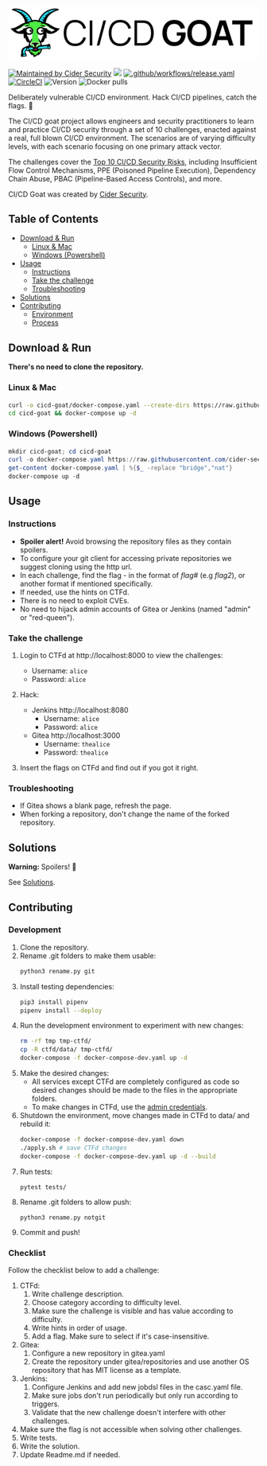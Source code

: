 [![cicd-goat](goat_logo.png)](#)

[![Maintained by Cider Security](https://img.shields.io/badge/maintained%20by-Cider%20Security-brightgreen)](https://www.cidersecurity.io/?utm_source=github&utm_medium=github_page&utm_campaign=ci%2fcd%20goat%20_060422)
[![](https://img.shields.io/badge/Top%2010%20Risks-8%2F10-2de4fd)](https://www.cidersecurity.io/top-10-cicd-security-risks/?utm_source=github&utm_medium=github_page&utm_campaign=ci%2fcd%20goat_060422)
[![.github/workflows/release.yaml](https://github.com/cider-security-research/cicd-goat/actions/workflows/release.yaml/badge.svg)](https://github.com/cider-security-research/cicd-goat/actions/workflows/release.yaml)
[![CircleCI](https://circleci.com/gh/cider-security-research/cicd-goat/tree/main.svg?style=svg)](https://circleci.com/gh/cider-security-research/cicd-goat/tree/main)
![Version](https://img.shields.io/docker/v/cidersecurity/goat-jenkins-server?sort=semver&style=plastic)
![Docker pulls](https://img.shields.io/docker/pulls/cidersecurity/goat-jenkins-server?style=plastic)

Deliberately vulnerable CI/CD environment.
Hack CI/CD pipelines, catch the flags. :triangular_flag_on_post:

The CI/CD goat project allows engineers and security practitioners to learn and practice CI/CD security through a set of 10 challenges, enacted against a real, full blown CI/CD environment. The scenarios are of varying difficulty levels, with each scenario focusing on one primary attack vector.

The challenges cover the [Top 10 CI/CD Security Risks](https://www.cidersecurity.io/top-10-cicd-security-risks/?utm_source=github&utm_medium=github_page&utm_campaign=ci%2fcd%20goat_060422), including Insufficient Flow Control Mechanisms, PPE (Poisoned Pipeline Execution), Dependency Chain Abuse, PBAC (Pipeline-Based Access Controls), and more.

CI/CD Goat was created by [Cider Security](https://www.cidersecurity.io/?utm_source=github&utm_medium=github_page&utm_campaign=ci%2fcd%20goat%20_060422).

## Table of Contents

* [Download & Run](#Download--Run)
  * [Linux & Mac](#Linux--Mac)
  * [Windows (Powershell)](#Windows-Powershell)
* [Usage](#Usage)
  * [Instructions](#Instructions)
  * [Take the challenge](#Take-the-challenge)
  * [Troubleshooting](#Troubleshooting)
* [Solutions](#Solutions)
* [Contributing](#Contributing)
  * [Environment](#Environment)
  * [Process](#Process)

## Download & Run
**There's no need to clone the repository.**
### Linux & Mac

```sh
curl -o cicd-goat/docker-compose.yaml --create-dirs https://raw.githubusercontent.com/cider-security-research/cicd-goat/main/docker-compose.yaml
cd cicd-goat && docker-compose up -d
```

### Windows (Powershell)
```PowerShell
mkdir cicd-goat; cd cicd-goat
curl -o docker-compose.yaml https://raw.githubusercontent.com/cider-security-research/cicd-goat/main/docker-compose.yaml
get-content docker-compose.yaml | %{$_ -replace "bridge","nat"}
docker-compose up -d
```

## Usage
### Instructions
* **Spoiler alert!** Avoid browsing the repository files as they contain spoilers.
* To configure your git client for accessing private repositories we suggest cloning using the http url.
* In each challenge, find the flag - in the format of _flag#_ (e.g _flag2_), or another format if mentioned specifically.
* If needed, use the hints on CTFd.
* There is no need to exploit CVEs.
* No need to hijack admin accounts of Gitea or Jenkins (named "admin" or "red-queen").

### Take the challenge
1. Login to CTFd at http://localhost:8000 to view the challenges:
   * Username: `alice`
   * Password: `alice`

2. Hack:
   * Jenkins http://localhost:8080
     * Username: `alice`
     * Password: `alice`
   * Gitea http://localhost:3000
     * Username: `thealice`
     * Password: `thealice`

3. Insert the flags on CTFd and find out if you got it right.

### Troubleshooting
* If Gitea shows a blank page, refresh the page.
* When forking a repository, don't change the name of the forked repository.

## Solutions
**Warning:** Spoilers! :see_no_evil:

See [Solutions](solutions).

## Contributing
### Development
1. Clone the repository.
2. Rename .git folders to make them usable:<br/>
    ```sh
    python3 rename.py git
    ```
3. Install testing dependencies: 
    ```sh
    pip3 install pipenv
    pipenv install --deploy
    ```
4. Run the development environment to experiment with new changes:
    ```sh
    rm -rf tmp tmp-ctfd/
    cp -R ctfd/data/ tmp-ctfd/
    docker-compose -f docker-compose-dev.yaml up -d
    ```
5. Make the desired changes:
   * All services except CTFd are completely configured as code so desired changes should be made to the files in the appropriate folders.
   * To make changes in CTFd, use the [admin credentials](break-glass.md).
6. Shutdown the environment, move changes made in CTFd to data/ and rebuild it:
    ```sh
    docker-compose -f docker-compose-dev.yaml down
    ./apply.sh # save CTFd changes
    docker-compose -f docker-compose-dev.yaml up -d --build
    ```
7. Run tests:
   ```shell
   pytest tests/
   ```
8. Rename .git folders to allow push:
    ```shell
    python3 rename.py notgit
    ```
9. Commit and push!

### Checklist
Follow the checklist below to add a challenge:
  1. CTFd:
     1. Write challenge description.
     2. Choose category according to difficulty level.
     3. Make sure the challenge is visible and has value according to difficulty.
     4. Write hints in order of usage.
     5. Add a flag. Make sure to select if it's case-insensitive.
  2. Gitea:
     1. Configure a new repository in gitea.yaml
     2. Create the repository under gitea/repositories and use another OS repository that has MIT license as a template.
  3. Jenkins:
     1. Configure Jenkins and add new jobdsl files in the casc.yaml file.
     2. Make sure jobs don't run periodically but only run according to triggers.
     3. Validate that the new challenge doesn't interfere with other challenges.
  4. Make sure the flag is not accessible when solving other challenges.
  5. Write tests.
  6. Write the solution.
  7. Update Readme.md if needed.
  
